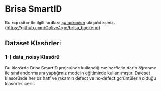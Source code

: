 # Brisa SmartID

Bu repositor ile ilgili kodlara [şu adresten](https://github.com/GoliveArge/brisa_backend) ulaşabilirsiniz. (https://github.com/GoliveArge/brisa_backend)

## Dataset Klasörleri

### 1-) data_noisy Klasörü
Bu klasörde Brisa SmartID projesinde kullandığımız  harflerin derin öğrenme ile sınıflandormasını yaptığımız modelin eğitiminde kullanılmıştır. Dateset klasöründe her bir hatf ve rakamın defect ve no-defect görüntülerin olduğu klasörler içerir.





